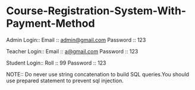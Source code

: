 # Course-Registration-System-With-Payment-Method


Admin Login::
Email :: admin@gmail.com
Password :: 123

Teacher Login::
Email :: a@gmail.com
Password :: 123

Student Login::
Roll :: 99
Password :: 123

NOTE:: Do never use string concatenation to build SQL queries.You should use prepared statement to prevent sql injection.
